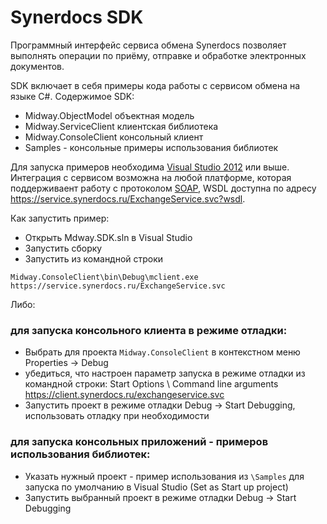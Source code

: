 # Synerdocs SDK
Программный интерфейс сервиса обмена Synerdocs позволяет выполнять операции по приёму, отправке и обработке электронных документов.

SDK включает в себя примеры кода работы с сервисом обмена на языке C#. Содержимое SDK:
 * Midway.ObjectModel объектная модель
 * Midway.ServiceClient клиентская библиотека
 * Midway.ConsoleClient консольный клиент
 * Samples - консольные примеры использования библиотек

Для запуска примеров необходима [Visual Studio 2012](https://www.microsoft.com/ru-ru/download/details.aspx?id=30678) или выше. Интеграция с сервисом возможна на любой платформе, которая поддерживаент работу с протоколом [SOAP](https://ru.wikipedia.org/wiki/SOAP), WSDL доступна по адресу https://service.synerdocs.ru/ExchangeService.svc?wsdl.

Как запустить пример:
 * Открыть Mdway.SDK.sln в Visual Studio
 * Запустить сборку
 * Запустить из командной строки 
```
Midway.ConsoleClient\bin\Debug\mclient.exe https://service.synerdocs.ru/ExchangeService.svc
```

Либо:

### для запуска консольного клиента в режиме отладки:

 * Выбрать для проекта ```Midway.ConsoleClient``` в контекстном меню Properties -> Debug 
 * убедиться, что настроен параметр запуска в режиме отладки из командной строки:
    Start Options \ Command line arguments 
    https://client.synerdocs.ru/exchangeservice.svc
 * Запустить проект в режиме отладки Debug -> Start Debugging, использовать отладку при необходимости

### для запуска консольных приложений - примеров использования библиотек:

 * Указать нужный проект - пример использования из ```\Samples``` для запуска по умолчанию в Visual Studio (Set as Start up project)
 * Запустить выбранный проект в режиме отладки Debug -> Start Debugging 
